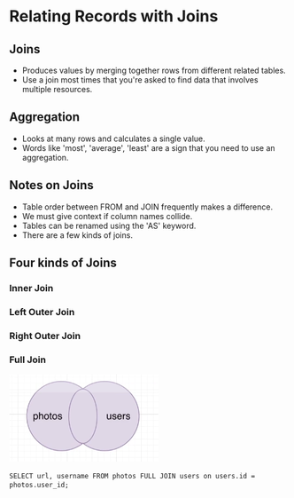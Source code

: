 # Relating Records with Joins

## Joins

* Produces values by merging together rows from different related tables.
* Use a join most times that you're asked to find data that involves multiple resources.

## Aggregation

* Looks at many rows and calculates a single value.
* Words like 'most', 'average', 'least' are a sign that you need to use an aggregation.

## Notes on Joins

* Table order between FROM and JOIN frequently makes a difference.
* We must give context if column names collide.
* Tables can be renamed using the 'AS' keyword.
* There are a few kinds of joins.

## Four kinds of Joins

### Inner Join

### Left Outer Join

### Right Outer Join

### Full Join

![Full Join](full_join.png)

```postgresql
SELECT url, username FROM photos FULL JOIN users on users.id = photos.user_id;
```
